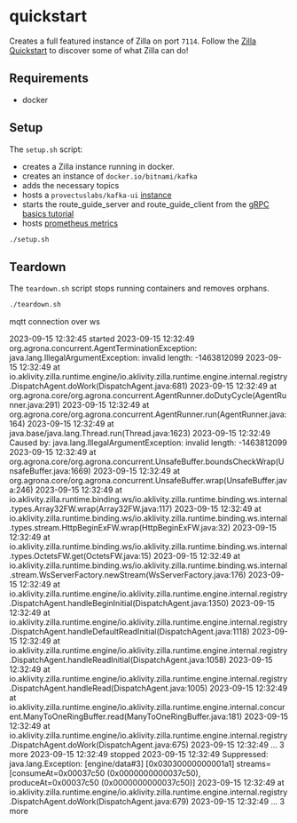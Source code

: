 # quickstart

Creates a full featured instance of Zilla on port `7114`. Follow the [Zilla Quickstart](https://docs.aklivity.io/zilla/latest/quickstart) to discover some of what Zilla can do!

## Requirements

- docker

## Setup

The `setup.sh` script:

- creates a Zilla instance running in docker.
- creates an instance of `docker.io/bitnami/kafka`
- adds the necessary topics
- hosts a `provectuslabs/kafka-ui` [instance](http://localhost:80)
- starts the route_guide_server and route_guide_client from the [gRPC basics tutorial](https://grpc.io/docs/languages/go/basics/)
- hosts [prometheus metrics](http://localhost:7190/metrics)

```bash
./setup.sh
```

## Teardown

The `teardown.sh` script stops running containers and removes orphans.

```bash
./teardown.sh
```

mqtt connection over ws

2023-09-15 12:32:45 started
2023-09-15 12:32:49 org.agrona.concurrent.AgentTerminationException: java.lang.IllegalArgumentException: invalid length: -1463812099
2023-09-15 12:32:49     at io.aklivity.zilla.runtime.engine/io.aklivity.zilla.runtime.engine.internal.registry.DispatchAgent.doWork(DispatchAgent.java:681)
2023-09-15 12:32:49     at org.agrona.core/org.agrona.concurrent.AgentRunner.doDutyCycle(AgentRunner.java:291)
2023-09-15 12:32:49     at org.agrona.core/org.agrona.concurrent.AgentRunner.run(AgentRunner.java:164)
2023-09-15 12:32:49     at java.base/java.lang.Thread.run(Thread.java:1623)
2023-09-15 12:32:49 Caused by: java.lang.IllegalArgumentException: invalid length: -1463812099
2023-09-15 12:32:49     at org.agrona.core/org.agrona.concurrent.UnsafeBuffer.boundsCheckWrap(UnsafeBuffer.java:1669)
2023-09-15 12:32:49     at org.agrona.core/org.agrona.concurrent.UnsafeBuffer.wrap(UnsafeBuffer.java:246)
2023-09-15 12:32:49     at io.aklivity.zilla.runtime.binding.ws/io.aklivity.zilla.runtime.binding.ws.internal.types.Array32FW.wrap(Array32FW.java:117)
2023-09-15 12:32:49     at io.aklivity.zilla.runtime.binding.ws/io.aklivity.zilla.runtime.binding.ws.internal.types.stream.HttpBeginExFW.wrap(HttpBeginExFW.java:32)
2023-09-15 12:32:49     at io.aklivity.zilla.runtime.binding.ws/io.aklivity.zilla.runtime.binding.ws.internal.types.OctetsFW.get(OctetsFW.java:15)
2023-09-15 12:32:49     at io.aklivity.zilla.runtime.binding.ws/io.aklivity.zilla.runtime.binding.ws.internal.stream.WsServerFactory.newStream(WsServerFactory.java:176)
2023-09-15 12:32:49     at io.aklivity.zilla.runtime.engine/io.aklivity.zilla.runtime.engine.internal.registry.DispatchAgent.handleBeginInitial(DispatchAgent.java:1350)
2023-09-15 12:32:49     at io.aklivity.zilla.runtime.engine/io.aklivity.zilla.runtime.engine.internal.registry.DispatchAgent.handleDefaultReadInitial(DispatchAgent.java:1118)
2023-09-15 12:32:49     at io.aklivity.zilla.runtime.engine/io.aklivity.zilla.runtime.engine.internal.registry.DispatchAgent.handleReadInitial(DispatchAgent.java:1058)
2023-09-15 12:32:49     at io.aklivity.zilla.runtime.engine/io.aklivity.zilla.runtime.engine.internal.registry.DispatchAgent.handleRead(DispatchAgent.java:1005)
2023-09-15 12:32:49     at io.aklivity.zilla.runtime.engine/io.aklivity.zilla.runtime.engine.internal.concurent.ManyToOneRingBuffer.read(ManyToOneRingBuffer.java:181)
2023-09-15 12:32:49     at io.aklivity.zilla.runtime.engine/io.aklivity.zilla.runtime.engine.internal.registry.DispatchAgent.doWork(DispatchAgent.java:675)
2023-09-15 12:32:49     ... 3 more
2023-09-15 12:32:49 stopped
2023-09-15 12:32:49     Suppressed: java.lang.Exception: [engine/data#3]        [0x03030000000001a1] streams=[consumeAt=0x00037c50 (0x0000000000037c50), produceAt=0x00037c50 (0x0000000000037c50)]
2023-09-15 12:32:49             at io.aklivity.zilla.runtime.engine/io.aklivity.zilla.runtime.engine.internal.registry.DispatchAgent.doWork(DispatchAgent.java:679)
2023-09-15 12:32:49             ... 3 more
